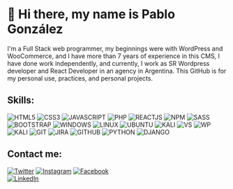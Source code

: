 # 👋 Hi there, my name is Pablo González
I'm a Full Stack web programmer, my beginnings were with WordPress and WooCommerce, and I have more than 7 years of experience in this CMS, I have done work independently, and currently, I work as SR Wordpress developer and React Developer in an agency in Argentina.
This GitHub is for my personal use, practices, and personal projects.

## Skills:
![HTML5](https://img.shields.io/badge/HTML5-E34F26?style=for-the-badge&logo=html5&logoColor=white)
![CSS3](https://img.shields.io/badge/CSS3-1572B6?style=for-the-badge&logo=css3&logoColor=white)
![JAVASCRIPT](https://img.shields.io/badge/JavaScript-F7DF1E?style=for-the-badge&logo=javascript&logoColor=black)
![PHP](	https://img.shields.io/badge/PHP-777BB4?style=for-the-badge&logo=php&logoColor=white)
![REACTJS](https://img.shields.io/badge/React-20232A?style=for-the-badge&logo=react&logoColor=61DAFB)
![NPM](https://img.shields.io/badge/npm-CB3837?style=for-the-badge&logo=npm&logoColor=white)
![SASS](https://img.shields.io/badge/Sass-CC6699?style=for-the-badge&logo=sass&logoColor=white)
![BOOTSTRAP](https://img.shields.io/badge/Bootstrap-563D7C?style=for-the-badge&logo=bootstrap&logoColor=white)
![WINDOWS](https://img.shields.io/badge/Windows-0078D6?style=for-the-badge&logo=windows&logoColor=white)
![LINUX](https://img.shields.io/badge/Linux-FCC624?style=for-the-badge&logo=linux&logoColor=black)
![UBUNTU](https://img.shields.io/badge/Ubuntu-E95420?style=for-the-badge&logo=ubuntu&logoColor=white)
![KALI](https://img.shields.io/badge/Kali_Linux-557C94?style=for-the-badge&logo=kali-linux&logoColor=white)
![VS](https://img.shields.io/badge/Visual_Studio_Code-0078D4?style=for-the-badge&logo=visual%20studio%20code&logoColor=white)
![WP](https://img.shields.io/badge/Wordpress-21759B?style=for-the-badge&logo=wordpress&logoColor=white)
![KALI](https://img.shields.io/badge/Kali_Linux-557C94?style=for-the-badge&logo=kali-linux&logoColor=white)
![GIT](	https://img.shields.io/badge/Git-F05032?style=for-the-badge&logo=git&logoColor=white)
![JIRA](https://img.shields.io/badge/Jira-0052CC?style=for-the-badge&logo=Jira&logoColor=white)
![GITHUB](https://img.shields.io/badge/GitHub-100000?style=for-the-badge&logo=github&logoColor=white)
![PYTHON](https://img.shields.io/badge/Python-0078D4?style=for-the-badge&logo=Python&logoColor=yellow)
![DJANGO](https://img.shields.io/badge/Django-100000?style=for-the-badge&logo=Django&logoColor=success)


## Contact me:


[![Twitter](https://img.shields.io/badge/Twitter-@capitangocho-1DA1F2?style=for-the-badge&logo=twitter&logoColor=white&labelColor=101010)](https://twitter.com/capitangocho)
[![Instagram](https://img.shields.io/badge/Instagram-@capitangocho-E4405F?style=for-the-badge&logo=instagram&logoColor=white&labelColor=101010)](https://instagram.com/capitangocho)
[![Facebook](https://img.shields.io/badge/Facebook-@pabloG-1877F2?style=for-the-badge&logo=facebook&logoColor=white&labelColor=101010)](https://www.facebook.com/pablo.alejandro.9083/)
</br>
[![LinkedIn](https://img.shields.io/badge/LinkedIn-Pablo_Gonzalez-0077B5?style=for-the-badge&logo=linkedin&logoColor=white&labelColor=101010)](https://www.linkedin.com/in/pablogonzalez315/)

<!--
**PabloGonzalez315/PabloGonzalez315** is a ✨ _special_ ✨ repository because its `README.md` (this file) appears on your GitHub profile.

Here are some ideas to get you started:

- 🔭 I’m currently working on ...
- 🌱 I’m currently learning ...
- 👯 I’m looking to collaborate on ...
- 🤔 I’m looking for help with ...
- 💬 Ask me about ...
- 📫 How to reach me: ...
- 😄 Pronouns: ...
- ⚡ Fun fact: ...
-->
